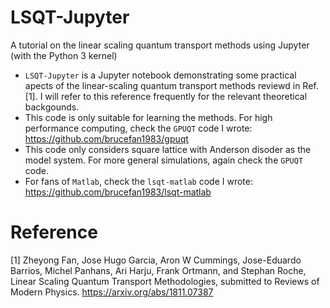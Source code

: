 # LSQT-Jupyter
A tutorial on the linear scaling quantum transport methods using Jupyter (with the Python 3 kernel)

* `LSQT-Jupyter` is a Jupyter notebook demonstrating some practical apects of the linear-scaling quantum transport methods reviewd in Ref. [1]. I will refer to this reference frequently for the relevant theoretical backgounds.
* This code is only suitable for learning the methods. For high performance computing, check the `GPUQT` code I wrote: https://github.com/brucefan1983/gpuqt
* This code only considers square lattice with Anderson disoder as the model system. For more general simulations, again check the `GPUQT` code.
* For fans of `Matlab`, check the `lsqt-matlab` code I wrote: https://github.com/brucefan1983/lsqt-matlab

# Reference
[1] Zheyong Fan, Jose Hugo Garcia, Aron W Cummings, Jose-Eduardo Barrios, Michel Panhans, Ari Harju, Frank Ortmann, and Stephan Roche, Linear Scaling Quantum Transport Methodologies, submitted to Reviews of Modern Physics. https://arxiv.org/abs/1811.07387
